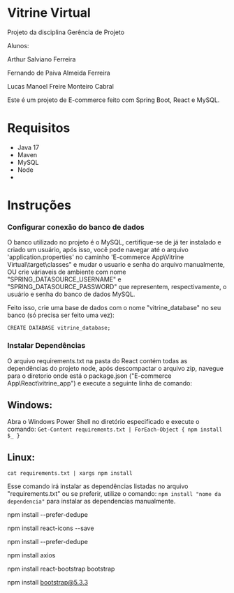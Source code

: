 # Vitrine Virtual

Projeto da disciplina Gerência de Projeto

Alunos:

Arthur Salviano Ferreira

Fernando de Paiva Almeida Ferreira 

Lucas Manoel Freire Monteiro Cabral

  Este é um projeto de E-commerce feito com Spring Boot, React e MySQL.

# Requisitos
- Java 17
- Maven
- MySQL
- Node
- 
# Instruções 

### Configurar conexão do banco de dados
  O banco utilizado no projeto é o MySQL, certifique-se de já ter instalado e criado um usuário, após isso, você pode navegar até o arquivo 'application.properties' no caminho
'E-commerce App\Vitrine Virtual\target\classes" e mudar o usuario e senha do arquivo manualmente,
 OU 
 crie váriaveis de ambiente com nome "SPRING_DATASOURCE_USERNAME" e "SPRING_DATASOURCE_PASSWORD" que representem, respectivamente, o usuário e senha do banco de dados MySQL.

 Feito isso, crie uma base de dados com o nome "vitrine_database" no seu banco (só precisa ser feito uma vez):
   ```
CREATE DATABASE vitrine_database;
   ```
  
### Instalar Dependências
O arquivo requirements.txt na pasta do React contém todas as dependências do projeto node, após descompactar o arquivo zip, navegue para o
diretorio onde está o package.json ("E-commerce App\React\vitrine_app") e execute a seguinte linha de comando:

## Windows:
  Abra o Windows Power Shell no diretório especificado e execute o comando:
  `Get-Content requirements.txt | ForEach-Object { npm install $_ }`

## Linux:
  `cat requirements.txt | xargs npm install`

Esse comando irá instalar as dependências listadas no arquivo "requirements.txt" ou se preferir, utilize o comando: 
  `npm install "nome da dependencia"`
para instalar as dependencias manualmente.


npm install --prefer-dedupe

npm install react-icons --save

npm install --prefer-dedupe

npm install axios

npm install react-bootstrap bootstrap

npm install bootstrap@5.3.3

